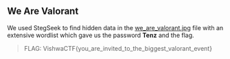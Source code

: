 ## We Are Valorant

We used StegSeek to find hidden data in the [we_are_valorant.jpg](we_are_valorant.jpg) file with an extensive wordlist which gave us the password **Tenz** and the flag.

>FLAG: VishwaCTF{you_are_invited_to_the_biggest_valorant_event}